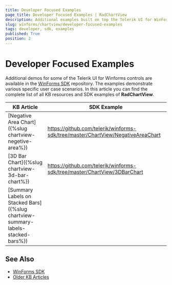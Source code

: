 ```yaml
---
title: Developer Focused Examples
page_title: Developer Focused Examples | RadChartView
description: Additional examples built on top the Telerik UI for WinForms RadChartView control.
slug: winforms/chartview/developer-focused-examples
tags: developer, sdk, examples
published: True
position: 2
---
```


# Developer Focused Examples

Additional demos for some of the Telerik UI for Winforms controls are available in the [WinForms SDK](https://github.com/telerik/winforms-sdk) repository. The examples demonstrate various specific user case scenarios. In this article you can find the complete list of all KB resources and SDK examples of **RadChartView**.

|KB Article|SDK Example|
|------|------|
|[Negative Area Chart]({%slug chartview-negetive-area%})|https://github.com/telerik/winforms-sdk/tree/master/ChartView/NegativeAreaChart|
|[3D Bar Chart]({%slug chartview-3d-bar-chart%})|https://github.com/telerik/winforms-sdk/tree/master/ChartView/3DBarChart|
|[Summary Labels on Stacked Bars]({%slug chartview-summary-labels-stacked-bars%})||

## See Also

* [WinForms SDK](https://github.com/telerik/winforms-sdk)
* [Older KB Articles](https://www.telerik.com/support/kb/winforms/chartview)